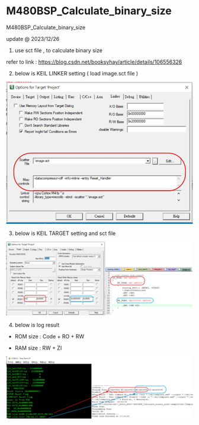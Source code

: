 # M480BSP_Calculate_binary_size
 M480BSP_Calculate_binary_size


update @ 2023/12/26

1. use sct file , to calculate binary size

refer to link : https://blog.csdn.net/booksyhay/article/details/106556326

2. below is KEIL LINKER setting ( load image.sct file )

![image](https://github.com/released/M480BSP_Calculate_binary_size/blob/main/KEIL_Linker.jpg)
	
3. below is KEIL TARGET setting and sct file 

![image](https://github.com/released/M480BSP_Calculate_binary_size/blob/main/KEIL_sct.jpg)
	
4. below is log result 

- ROM size : Code + RO + RW

- RAM size : RW + ZI

![image](https://github.com/released/M480BSP_Calculate_binary_size/blob/main/log.jpg)



